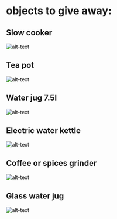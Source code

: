 # objects to give away:

## Slow cooker
![alt-text][slow]

## Tea pot
![alt-text][tea]

## Water jug 7.5l
![alt-text][jug]

## Electric water kettle 
![alt-text][water]

## Coffee or spices grinder
![alt-text][water]

## Glass water jug
![alt-text][glass]


[slow]: (./docs/IMG_0683.JPG)
[tea]: (docs/IMG_0684.JPG)
[jug]: (docs/IMG_0685.JPG)
[water]: (docs/IMG_0686.JPG)
[glass]: (docs/IMG_0687.JPG)

<!--
# 1 Room (27m<sup>2</sup>) in Linz apartment (165m<sup>2</sup>) for rent
[apartment.pdf](http://tituman.github.io/tituman/docs/Goetestr30.pdf)
![apartment.pdf](http://tituman.github.io/tituman/docs/Goetestr30.png)
Note: the avalable room is the one marked with 27.16m2, and the room marked "Esszimmer" is also a bedroom.

## Overview
- 27m<sup>2</sup> &rarr; 469,40&euro;/month (everything included: heating, internet, TV)
- garage, basement storage space
- kitchen, washing machine, dishwasher
- 5min to the train station (+12min to Wels by train)
- south facing balcony
- parquet floor
- available from June '16 (can also be taken only for the summer)

## About us and the apartment
We are: an alumnus from the FH-Wels (Automatisierungstechnik, AT), now employed in Linz, a Norwegian PhD Student at the JKU, and a normal guy from Ecuador, currently employed in Linz. We are looking for a fourth person to take a big room that has recently become free.

The apartment has a big balcony (facing south) where we sometimes grill in the summer. We have a big living room where we can sit, watch TV, talk, read. The kitchen is fully equipped with ceramic plates, dishwasher and normal appliances. We have a full bathroom with bathtub, 2 washbasins, a washing machine, and a WC. Additionally there is a second separate "guest WC". All rooms have parquet floor (wooden), except for the kitchen and the entrance (tiles). During the week we both work in Linz and on weekends we might have some friends over or go out to the city, so we have a healthy balance of fun and responsibilities.

### Safety deposit
Like pretty much every apartment you rent in Austria, there is a safety deposit (German Kaution) and your share amounts to 875&euro;

## Location
Goethestrasse 30, in Linz downtown, with very good public transport connections, close to the main train station. Many different supermarkets within walking distance.

## Public transport
- Bus 12 (bus stop directly in front of our door) takes you directly to the main train station in 5 mins(Linz Hbf).
- 4 min walking to the Tram station Goethekreuzung (one before Linz Hbf).

## About yourself
Preferably your have an international background, you are not very shy, and like some community/social life. You are tidy and clean after yourself. You feel comfortable in the company of new people.

## Available room
Really big 27m<sup>2</sup> 469,40 &euro;/month, windows facing north, two doors. At the moment it is separated by a wardrobe and bookshelves into a sleeping room and a studio (bookshelves, table, chair...). It will  be furnished (you can talk to the old guy if you want to bring your own stuff)

If you are interested, please feel free to write us an email: WGgoethe30@gmail.com we would like to hear from you!


[link-to-this-page](http://tituman.github.io/tituman/) | [link-to-google-maps](https://www.google.at/maps/place/Goethestraße+30,+4020+Linz/@48.297191,14.2964186,19z/data=!3m1!4b1!4m2!3m1!1s0x4773979180a408e9:0x913ad712cf1144b9?hl=en)
---|---
<img src="http://tituman.github.io/tituman/docs/qrcode.png" align="center" height="150"> | <img src="http://tituman.github.io/tituman/docs/qrcode.jpeg" align="left" height="200">

![apartment.pdf](http://tituman.github.io/tituman/images/DSCF0898.JPG)
![apartment.pdf](http://tituman.github.io/tituman/images/DSCF0899.JPG)
![apartment.pdf](http://tituman.github.io/tituman/images/DSCF0901.JPG)
![apartment.pdf](http://tituman.github.io/tituman/images/DSCF0902.JPG)
![apartment.pdf](http://tituman.github.io/tituman/images/DSCF0906.JPG)

-->
